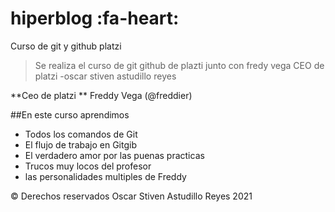 # hiperblog  :fa-heart: 
Curso de git y github platzi
>Se realiza el curso de git  github de plazti junto con fredy vega CEO de platzi
>-oscar stiven astudillo reyes

**Ceo de platzi ** Freddy Vega (@freddier)

##En este curso aprendimos
- Todos los comandos de Git
- El flujo de trabajo en Gitgib
-  El verdadero amor por las puenas practicas
- Trucos muy locos del profesor
- las personalidades multiples de Freddy

&copy; Derechos reservados Oscar Stiven Astudillo Reyes 2021